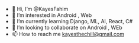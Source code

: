 - 👋 Hi, I’m @KayesFahim
- 👀 I’m interested in Android , Web
- 🌱 I’m currently learning Django, ML, AI, React, C#
- 💞️ I’m looking to collaborate on Android , WEb
- 📫 How to reach me kayesthechill@gmail.com

<!---
KayesFahim/KayesFahim is a ✨ special ✨ repository because its `README.md` (this file) appears on your GitHub profile.
You can click the Preview link to take a look at your changes.
--->
